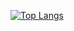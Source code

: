 [![Top Langs](https://github-readme-stats.vercel.app/api/top-langs/?username=zoyern&layout=donut)](https://github.com/anuraghazra/github-readme-stats)
